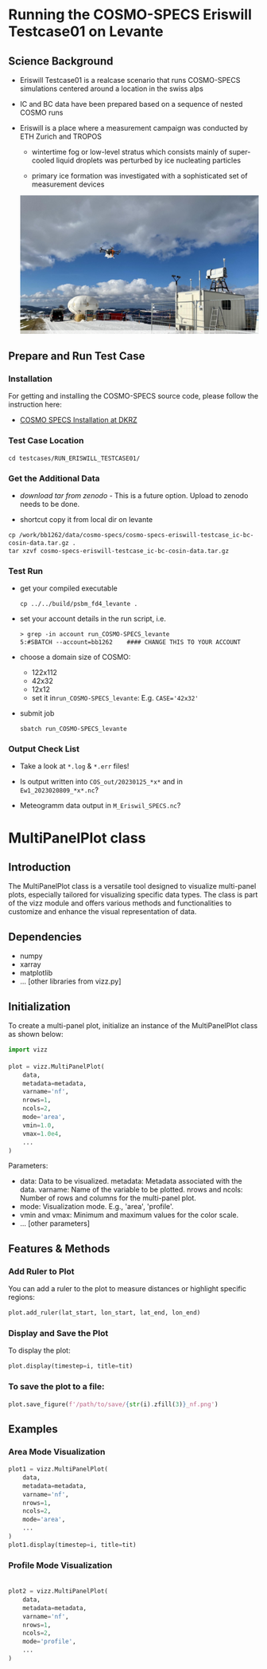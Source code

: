 
# Running the COSMO-SPECS Eriswill Testcase01 on Levante

## Science Background


* Eriswill Testcase01 is a realcase scenario that runs COSMO-SPECS simulations centered around a location in the swiss alps

* IC and BC data have been prepared based on a sequence of nested COSMO runs

* Eriswill is a place where a measurement campaign was conducted by ETH Zurich and TROPOS 
    
    * wintertime fog or low-level stratus which consists mainly of super-cooled liquid droplets was perturbed by ice nucleating particles

    * primary ice formation was investigated with a sophisticated set of measurement devices   

    ![](images/cloudlab.png)



## Prepare and Run Test Case

### Installation
For getting and installing the COSMO-SPECS source code, please follow the instruction here: 
- [COSMO SPECS Installation at DKRZ](../../docs/Installation-at-DKRZ.md)

### Test Case Location

```
cd testcases/RUN_ERISWILL_TESTCASE01/
```

### Get the Additional Data

* *download tar from zenodo* - This is a future option. Upload to zenodo needs to be done.

* shortcut copy it from local dir on levante

```
cp /work/bb1262/data/cosmo-specs/cosmo-specs-eriswill-testcase_ic-bc-cosin-data.tar.gz .
tar xzvf cosmo-specs-eriswill-testcase_ic-bc-cosin-data.tar.gz
```

### Test Run

* get your compiled executable
    ```
    cp ../../build/psbm_fd4_levante .
    ```
* set your account details in the run script, i.e.

    ```
    > grep -in account run_COSMO-SPECS_levante 
    5:#SBATCH --account=bb1262    #### CHANGE THIS TO YOUR ACCOUNT
    ```
* choose a domain size of COSMO:
  * 122x112
  * 42x32
  * 12x12 
  * set it in`run_COSMO-SPECS_levante`: E.g. `CASE='42x32'`
* submit job
    ```
    sbatch run_COSMO-SPECS_levante
    ```

### Output Check List

* Take a look at `*.log` & `*.err` files!

* Is output written into `COS_out/20230125_*x*` and in `Ew1_2023020809_*x*.nc`? 

* Meteogramm data output in `M_Eriswil_SPECS.nc`?


# MultiPanelPlot class
## Introduction
The MultiPanelPlot class is a versatile tool designed to visualize multi-panel plots, especially tailored for visualizing specific data types. The class is part of the vizz module and offers various methods and functionalities to customize and enhance the visual representation of data.

## Dependencies
- numpy
- xarray
- matplotlib
- ... [other libraries from vizz.py]

## Initialization
To create a multi-panel plot, initialize an instance of the MultiPanelPlot class as shown below:

```python
import vizz

plot = vizz.MultiPanelPlot(
    data,
    metadata=metadata,
    varname='nf',
    nrows=1,
    ncols=2,
    mode='area',
    vmin=1.0,
    vmax=1.0e4,
    ...
)
```

Parameters:

- data: Data to be visualized.
metadata: Metadata associated with the data.
varname: Name of the variable to be plotted.
nrows and ncols: Number of rows and columns for the multi-panel plot.
- mode: Visualization mode. E.g., 'area', 'profile'.
- vmin and vmax: Minimum and maximum values for the color scale.
- ... [other parameters]

## Features & Methods
### Add Ruler to Plot
You can add a ruler to the plot to measure distances or highlight specific regions:

```python
plot.add_ruler(lat_start, lon_start, lat_end, lon_end)
```

### Display and Save the Plot
To display the plot:

```python
plot.display(timestep=i, title=tit)
```

### To save the plot to a file:

```python
plot.save_figure(f'/path/to/save/{str(i).zfill(3)}_nf.png')
```

## Examples
### Area Mode Visualization
```python
plot1 = vizz.MultiPanelPlot(
    data,
    metadata=metadata,
    varname='nf',
    nrows=1,
    ncols=2,
    mode='area',
    ...
)
plot1.display(timestep=i, title=tit)
```

### Profile Mode Visualization
```python

plot2 = vizz.MultiPanelPlot(
    data,
    metadata=metadata,
    varname='nf',
    nrows=1,
    ncols=2,
    mode='profile',
    ...
)
```